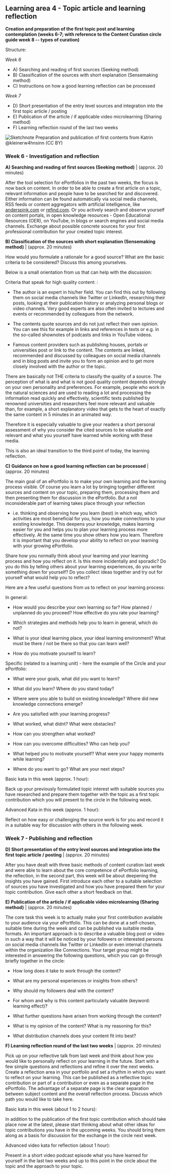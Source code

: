 ## Learning area 4 - Topic article and learning reflection

**Creation and preparation of the first topic post and learning contemplation (weeks 6-7; with reference to the Content Curation circle guide week 8 -- types of curation)**

Structure:

*Week 6*

- A) Searching and reading of first sources (Seeking method)
- B) Classification of the sources with short explanation (Sensemaking
method)
- C) Instructions on how a good learning reflection can be processed

*Week 7*

- D) Short presentation of the entry level sources and integration into
the first topic article / posting
- E) Publication of the article / if applicable video microlearning
(Sharing method)
- F) Learning reflection round of the last two weeks

![Sketchnote Preparation and publication of first contents from Katrin [@kleinerw4hnsinn](https://twitter.com/kleinerw4hnsinn) (CC BY)](./images/image13.jpeg)

### Week 6 - Investigation and reflection

**A) Searching and reading of first sources (Seeking method)** | (approx. 20 minutes)

After the tool selection for ePortfolios in the past two weeks, the
focus is now back on content. In order to be able to create a first
article on a topic, relevant information and people have to be searched
for and discovered. Either information can be found automatically via
social media channels, RSS feeds or content aggregators with artificial
intelligence, like [anderspink.com](https://anderspink.com/) or
[refind.com](https://refind.com/). Or you actively search and observe
yourself on content portals, in open knowledge resources - Open
Educational Resources (OER), on YouTube, in blogs or search engines and
social media channels. Exchange about possible concrete sources for your
first professional contribution for your created topic interest.

**B) Classification of the sources with short explanation (Sensemaking method)** | (approx. 20 minutes)

How would you formulate a rationale for a good source?
What are the basic criteria to be considered? Discuss this among
yourselves.

Below is a small orientation from us that can help with the discussion:

Criteria that speak for high quality content: :

-   The author is an expert in his/her field. You can find this out by
    following them on social media channels like Twitter or LinkedIn,
    researching their posts, looking at their publication history or
    analyzing personal blogs or video channels. Very good experts are
    also often invited to lectures and events or recommended by
    colleagues from the network.

-   The contents quote sources and do not just reflect their own
    opinion. You can see this for example in links and references in
    texts or e.g. in the so-called shownotes of podcasts and links
    in YouTube videos. 

-   Famous content providers such as publishing houses, portals or
    universities post or link to the content. The contents are linked,
    recommended and discussed by colleagues on social media channels
    and in blog posts and invite you to form an opinion and to get
    more closely involved with the author or the topic.

There are basically not THE criteria to classify the quality of a
source. The perception of what is and what is not good quality content
depends strongly on your own personality and preferences. For example,
people who work in the natural sciences and are used to reading a lot
and processing the information read quickly and effectively, scientific
texts published by renowned universities and researchers feel more
relevant and valuable than, for example, a short explanatory video that
gets to the heart of exactly the same content in 5 minutes in an
animated way.

Therefore it is especially valuable to give your readers a short
personal assessment of why you consider the cited sources to be valuable
and relevant and what you yourself have learned while working with these
media.

This is also an ideal transition to the third point of today, the
learning reflection.

**C) Guidance on how a good learning reflection can be processed** | (approx. 20 minutes)

The main goal of an ePortfolio is to make your own learning and the
learning process visible. Of course you learn a lot by bringing together
different sources and content on your topic, preparing them, processing
them and then presenting them for discussion in the ePortfolio. But a
not inconsiderable part of learning takes place through your reflection
- i.e. thinking and observing how you learn (best) in which way, which
activities are most beneficial for you, how you make connections to your
existing knowledge. This deepens your knowledge, makes learning easier
for you and helps you to plan your learning process more effectively. At
the same time you show others how you learn. Therefore it is important
that you develop your ability to reflect on your learning with your
growing ePortfolio.

Share how you normally think about your learning and your learning
process and how you reflect on it. Is this more incidentally and
sporadic? Do you do this by telling others about your learning
experiences, do you write something down for yourself? Do you collect
ideas together and try out for yourself what would help you to reflect?

Here are a few useful questions from us to reflect on your learning
process:

In general:

-   How would you describe your own learning so far? How planned /
    unplanned do you proceed? How effective do you rate your learning?

-   Which strategies and methods help you to learn in general, which do
    not?

-   What is your ideal learning place, your ideal learning environment?
    What must be there / not be there so that you can learn well?

-   How do you motivate yourself to learn?

Specific (related to a learning unit) - here the example of the
Circle and your ePortfolio:

-   What were your goals, what did you want to learn?

-   What did you learn? Where do you stand today? 

-   Where were you able to build on existing knowledge?
    Where did new knowledge connections emerge?

-   Are you satisfied with your learning progress?

-   What worked, what didnt? What were obstacles?

-   How can you strengthen what worked?

-   How can you overcome difficulties? Who can help you?

-   What helped you to motivate yourself? What were your happy moments
    while learning?

-   Where do you want to go? What are your next steps? 

Basic kata in this week (approx. 1 hour):

Back up your previously formulated topic interest with suitable sources
you have researched and prepare them together with the topic as a first
topic contribution which you will present to the circle in the following
week.

Advanced Kata in this week (approx. 1 hour):

Reflect on how easy or challenging the source work is for you and record
it in a suitable way for discussion with others in the following week.

### Week 7 - Publishing and reflection

**D) Short presentation of the entry level sources and integration into the first topic article / posting** | (approx. 20 minutes)

After you have dealt with three basic methods of content curation last
week and were able to learn about the core competence of ePortfolio
learning, the reflection, in the second part, this week will be about
deepening the insights you have gained. First introduce each other to a
suitable selection of sources you have investigated and how you have
prepared them for your topic contribution. Give each other a short
feedback on that.

**E) Publication of the article / if applicable video microlearning (Sharing method)** | (approx. 20 minutes)

The core task this week is to actually make your first contribution
available to your audience via your ePortfolio. This can be done at a
self-chosen, suitable time during the week and can be published via
suitable media formats. An important approach is to describe a valuable
blog post or video in such a way that it will be noticed by your
followers or interested persons on social media channels like Twitter or
LinkedIn or even internal channels within the organization like
Connections. Your target group might be interested in answering the
following questions, which you can go through briefly together in the
circle:

-   How long does it take to work through the content?

-   What are my personal experiences or insights from others?

-   Why should my followers deal with the content?

-   For whom and why is this content particularly valuable (keyword:
    learning effect)?

-   What further questions have arisen from working through the content?

-   What is my opinion of the content? What is my reasoning for this?

-   What distribution channels does your content fit into best?

**F) Learning reflection round of the last two weeks** | (approx. 20 minutes)

Pick up on your reflective talk from last week and think about how you
would like to personally reflect on your learning in the future. Start
with a few simple questions and reflections and refine it over the next
weeks. Create a reflection area in your portfolio and set a rhythm in
which you want to reflect on your learning. This can be published as a
reflective topic contribution or part of a contribution or even as a
separate page in the ePortfolio. The advantage of a separate page is the
clear separation between subject content and the overall reflection
process. Discuss which path you would like to take here.

Basic kata in this week (about 1 to 2 hours):

In addition to the publication of the first topic contribution which
should take place now at the latest, please start thinking about what
other ideas for topic contributions you have in the upcoming weeks. You
should bring them along as a basis for discussion for the exchange in
the circle next week.

Advanced video kata for reflection (about 1 hour):

Present in a short video podcast episode what you have learned for
yourself in the last two weeks and up to this point in the circle about
the topic and the approach to your topic.
